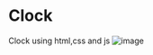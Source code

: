 # Clock
Clock using html,css and js 
![image](https://github.com/Sadiksha101/Clock/assets/133752856/785310f2-4385-494c-9367-a824a55ea318)
